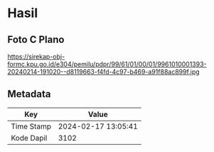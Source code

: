 # Hasil

## Foto C Plano

https://sirekap-obj-formc.kpu.go.id/e304/pemilu/pdpr/99/61/01/00/01/9961010001393-20240214-191020--d8119663-f4fd-4c97-b469-a91f88ac899f.jpg


## Metadata

| Key        | Value               |
| ---------- | ------------------- |
| Time Stamp | 2024-02-17 13:05:41 |
| Kode Dapil | 3102                |



